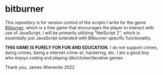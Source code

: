# bitburner

This repository is for version control of the scripts I write for the game [Bitburner](https://github.com/danielyxie/bitburner), which is a free game that encourages the player to interact with use of JavaScript.
I will be primarily utilizing "NetScript 2", which is essentially just JavaScript extended with Bitburner-specific functionality.

**THIS GAME IS PURELY FOR FUN AND EDUCATION.** I do not support crimes, doing crimes, being a internet crime-er, hackering, etc. I am a good boy who enjoys coding and playing idle/clicker/iterative games.

Thank you,
James Wienecke 2022
